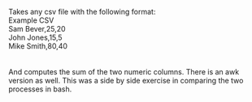 Takes any csv file with the following format: <br>
Example CSV <br>
Sam Bever,25,20<br>
John Jones,15,5<br>
Mike Smith,80,40<br>
<br><br>
And computes the sum of the two numeric columns. There is an awk version as well. This was a side by side exercise in comparing the two processes in bash.
